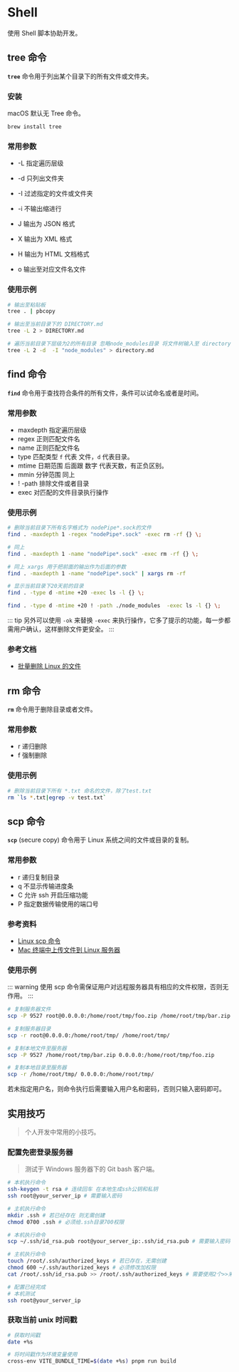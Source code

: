 # Shell

使用 Shell 脚本协助开发。

## tree 命令

**`tree`** 命令用于列出某个目录下的所有文件或文件夹。

### 安装

macOS 默认无 Tree 命令。

```bash
brew install tree
```

### 常用参数

- -L 指定遍历层级
- -d 只列出文件夹
- -I 过滤指定的文件或文件夹

- -i 不输出缩进行

- J 输出为 JSON 格式
- X 输出为 XML 格式
- H 输出为 HTML 文档格式
- o 输出至对应文件名文件

### 使用示例

```bash
# 输出至粘贴板
tree . | pbcopy

# 输出至当前目录下的 DIRECTORY.md
tree -L 2 > DIRECTORY.md

# 遍历当前目录下层级为2的所有目录 忽略node_modules目录 将文件树输入至 directory.md
tree -L 2 -d  -I "node_modules" > directory.md
```

## find 命令

**`find`** 命令用于查找符合条件的所有文件，条件可以试命名或者是时间。

### 常用参数

- maxdepth 指定遍历层级
- regex 正则匹配文件名
- name 正则匹配文件名
- type 匹配类型 `f` 代表 文件，`d` 代表目录。
- mtime 日期范围 后面跟 数字 代表天数，有正负区别。
- mmin 分钟范围 同上
- ! -path 排除文件或者目录
- exec 对匹配的文件目录执行操作

### 使用示例

```bash
# 删除当前目录下所有名字格式为 nodePipe*.sock的文件
find . -maxdepth 1 -regex "nodePipe*.sock" -exec rm -rf {} \;

# 同上
find . -maxdepth 1 -name "nodePipe*.sock" -exec rm -rf {} \;

# 同上 xargs 用于把前面的输出作为后面的参数
find . -maxdepth 1 -name "nodePipe*.sock" | xargs rm -rf

# 显示当前目录下20天前的目录
find . -type d -mtime +20 -exec ls -l {} \;

find . -type d -mtime +20 ! -path ./node_modules  -exec ls -l {} \;
```

::: tip
另外可以使用 `-ok` 来替换 `-exec` 来执行操作，它多了提示的功能，每一步都需用户确认，这样删除文件更安全。
:::

### 参考文档

- [批量删除 Linux 的文件](https://www.cnblogs.com/shengulong/p/6742027.html)

## rm 命令

**`rm`** 命令用于删除目录或者文件。

### 常用参数

- r 递归删除
- f 强制删除

### 使用示例

```bash
# 删除当前目录下所有 *.txt 命名的文件，除了test.txt
rm `ls *.txt|egrep -v test.txt`
```

## scp 命令

**`scp`** (secure copy) 命令用于 Linux 系统之间的文件或目录的复制。

### 常用参数

- r 递归复制目录
- q 不显示传输进度条
- C 允许 ssh 开启压缩功能
- P 指定数据传输使用的端口号

### 参考资料

- [Linux scp 命令](https://www.runoob.com/linux/linux-comm-scp.html)
- [Mac 终端中上传文件到 Linux 服务器](https://www.jianshu.com/p/1385bfb45b26)

### 使用示例

::: warning
使用 scp 命令需保证用户对远程服务器具有相应的文件权限，否则无作用。
:::

```bash
# 复制服务器文件
scp -P 9527 root@0.0.0.0:/home/root/tmp/foo.zip /home/root/tmp/bar.zip

# 复制服务器目录
scp -r root@0.0.0.0:/home/root/tmp/ /home/root/tmp/

# 复制本地文件至服务器
scp -P 9527 /home/root/tmp/bar.zip 0.0.0.0:/home/root/tmp/foo.zip

# 复制本地目录至服务器
scp -r /home/root/tmp/ 0.0.0.0:/home/root/tmp/
```

若未指定用户名，则命令执行后需要输入用户名和密码，否则只输入密码即可。

## 实用技巧

> 个人开发中常用的小技巧。

### 配置免密登录服务器

> 测试于 Windows 服务器下的 Git bash 客户端。

```bash
# 本机执行命令
ssh-keygen -t rsa # 连续回车 在本地生成ssh公钥和私钥
ssh root@your_server_ip # 需要输入密码

# 主机执行命令
mkdir .ssh # 若已经存在 则无需创建
chmod 0700 .ssh # 必须给.ssh目录700权限

# 本机执行命令
scp ~/.ssh/id_rsa.pub root@your_server_ip:.ssh/id_rsa.pub # 需要输入密码

# 主机执行命令
touch /root/.ssh/authorized_keys # 若已存在，无需创建
chmod 600 ~/.ssh/authorized_keys # 必须修改加权限
cat /root/.ssh/id_rsa.pub >> /root/.ssh/authorized_keys # 需要使用2个>>来进行追加

# 配置已经完成
# 本机测试
ssh root@your_server_ip
```

### 获取当前 unix 时间戳

```bash
# 获取时间戳
date +%s

# 将时间戳作为环境变量使用
cross-env VITE_BUNDLE_TIME=$(date +%s) pnpm run build
```
